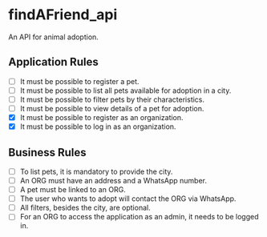 # findAFriend_api
An API for animal adoption.

## Application Rules
- [ ] It must be possible to register a pet.
- [ ] It must be possible to list all pets available for adoption in a city.
- [ ] It must be possible to filter pets by their characteristics.
- [ ] It must be possible to view details of a pet for adoption.
- [x] It must be possible to register as an organization.
- [x] It must be possible to log in as an organization.

## Business Rules
- [ ] To list pets, it is mandatory to provide the city.
- [ ] An ORG must have an address and a WhatsApp number.
- [ ] A pet must be linked to an ORG.
- [ ] The user who wants to adopt will contact the ORG via WhatsApp.
- [ ] All filters, besides the city, are optional.
- [ ] For an ORG to access the application as an admin, it needs to be logged in.